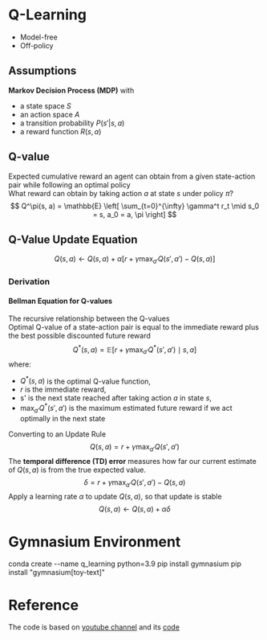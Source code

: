 
# Q-Learning

- Model-free
- Off-policy

## Assumptions
**Markov Decision Process (MDP)** with
- a state space $S$
- an action space $A$
- a transition probability $P(s' | s, a)$
- a reward function $R(s, a)$

## Q-value
Expected cumulative reward an agent can obtain from a given state-action pair while following an optimal policy  
What reward can obtain by taking action $a$ at state $s$ under policy $\pi$?
$$
Q^\pi(s, a) = \mathbb{E} \left[ \sum_{t=0}^{\infty} \gamma^t r_t \mid s_0 = s, a_0 = a, \pi \right]
$$

## Q-Value Update Equation
$$
Q(s, a) \leftarrow Q(s, a) + \alpha \left[ r + \gamma \max_{a'} Q(s', a') - Q(s, a) \right]
$$
### Derivation
#### Bellman Equation for Q-values
The recursive relationship between the Q-values  
Optimal Q-value of a state-action pair is equal to the immediate reward plus the best possible discounted future reward
$$
Q^*(s, a) = \mathbb{E} \left[ r + \gamma \max_{a'} Q^*(s', a') \mid s, a \right]
$$
where:
- $Q^*(s, a)$ is the optimal Q-value function,
- $r$ is the immediate reward,
- s' is the next state reached after taking action $a$ in state $s$,
- $\max_{a'} Q^*(s', a')$ is the maximum estimated future reward if we act optimally in the next state

Converting to an Update Rule
$$
Q(s, a) = r + \gamma \max_{a'} Q(s', a')
$$
The **temporal difference (TD) error** measures how far our current estimate of $Q(s, a)$ is from the true expected value.
$$
\delta = r + \gamma \max_{a'} Q(s', a') - Q(s, a)
$$
Apply a learning rate $\alpha$ to update $Q(s, a)$, so that update is stable
$$
Q(s, a) \leftarrow Q(s, a) + \alpha \delta
$$

# Gymnasium Environment
conda create --name q_learning python=3.9
pip install gymnasium
pip install "gymnasium[toy-text]"

# Reference
The code is based on [youtube channel](https://www.youtube.com/watch?v=ZhoIgo3qqLU) and its [code](https://github.com/johnnycode8/gym_solutions)